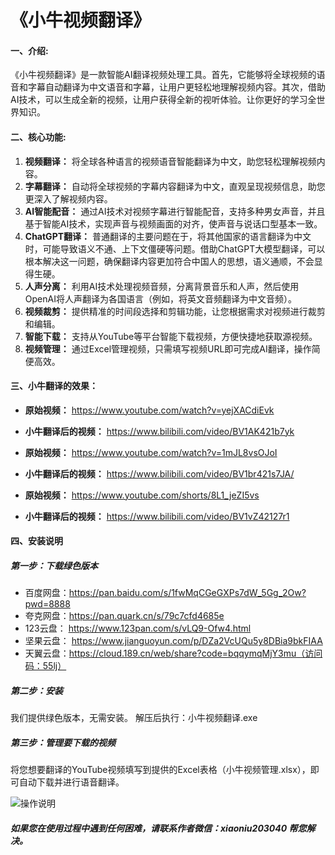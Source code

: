# 《小牛视频翻译》
#### 一、介绍:

《小牛视频翻译》是一款智能AI翻译视频处理工具。首先，它能够将全球视频的语音和字幕自动翻译为中文语音和字幕，让用户更轻松地理解视频内容。其次，借助AI技术，可以生成全新的视频，让用户获得全新的视听体验。让你更好的学习全世界知识。

#### 二、核心功能:
1. **视频翻译：** 将全球各种语言的视频语音智能翻译为中文，助您轻松理解视频内容。
2. **字幕翻译：** 自动将全球视频的字幕内容翻译为中文，直观呈现视频信息，助您更深入了解视频内容。
3. **AI智能配音：** 通过AI技术对视频字幕进行智能配音，支持多种男女声音，并且基于智能AI技术，实现声音与视频画面的对齐，使声音与说话口型基本一致。
4. **ChatGPT翻译：** 普通翻译的主要问题在于，将其他国家的语言翻译为中文时，可能导致语义不通、上下文僵硬等问题。借助ChatGPT大模型翻译，可以根本解决这一问题，确保翻译内容更加符合中国人的思想，语义通顺，不会显得生硬。
5. **人声分离：** 利用AI技术处理视频音频，分离背景音乐和人声，然后使用OpenAI将人声翻译为各国语言（例如，将英文音频翻译为中文音频）。
6. **视频裁剪：** 提供精准的时间段选择和剪辑功能，让您根据需求对视频进行裁剪和编辑。
7. **智能下载：** 支持从YouTube等平台智能下载视频，方便快捷地获取源视频。
8. **视频管理：** 通过Excel管理视频，只需填写视频URL即可完成AI翻译，操作简便高效。



#### 三、小牛翻译的效果：
- **原始视频：**  https://www.youtube.com/watch?v=yejXACdiEvk 
- **小牛翻译后的视频：**  https://www.bilibili.com/video/BV1AK421b7yk

- **原始视频：**  https://www.youtube.com/watch?v=1mJL8vsOJoI
- **小牛翻译后的视频：**  https://www.bilibili.com/video/BV1br421s7JA/

- **原始视频：**  https://www.youtube.com/shorts/8L1_jeZI5vs
- **小牛翻译后的视频：**  https://www.bilibili.com/video/BV1vZ42127r1




#### 四、安装说明
##### 第一步：下载绿色版本
- 百度网盘：https://pan.baidu.com/s/1fwMqCGeGXPs7dW_5Gg_2Ow?pwd=8888
- 夸克网盘：https://pan.quark.cn/s/79c7cfd4685e
- 123云盘： https://www.123pan.com/s/vLQ9-Ofw4.html
- 坚果云盘：  https://www.jianguoyun.com/p/DZa2VcUQu5y8DBia9bkFIAA
- 天翼云盘：https://cloud.189.cn/web/share?code=bqqymqMjY3mu（访问码：55lj）

##### 第二步：安装
我们提供绿色版本，无需安装。
解压后执行：小牛视频翻译.exe

##### 第三步：管理要下载的视频
将您想要翻译的YouTube视频填写到提供的Excel表格（小牛视频管理.xlsx），即可自动下载并进行语音翻译。

![操作说明](https://github.com/agan-j/xiaoniu/blob/main/b.png)

##### 如果您在使用过程中遇到任何困难，请联系作者微信：xiaoniu203040 帮您解决。



